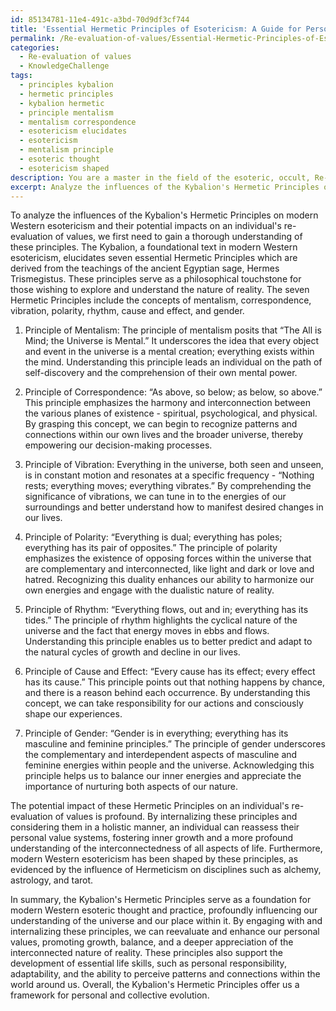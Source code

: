 ```yaml
---
id: 85134781-11e4-491c-a3bd-70d9df3cf744
title: 'Essential Hermetic Principles of Esotericism: A Guide for Personal Growth'
permalink: /Re-evaluation-of-values/Essential-Hermetic-Principles-of-Esotericism-A-Guide-for-Personal-Growth/
categories:
  - Re-evaluation of values
  - KnowledgeChallenge
tags:
  - principles kybalion
  - hermetic principles
  - kybalion hermetic
  - principle mentalism
  - mentalism correspondence
  - esotericism elucidates
  - esotericism
  - mentalism principle
  - esoteric thought
  - esotericism shaped
description: You are a master in the field of the esoteric, occult, Re-evaluation of values and Education. You are a writer of tests, challenges, textbooks and deep knowledge on Re-evaluation of values for initiates and students to gain deep insights and understanding from. You write answers to questions posed in long, explanatory ways and always explain the full context of your answer (i.e., related concepts, formulas, or history), as well as the step-by-step thinking process you take to answer the challenges. Your responses are always in the style of being engaging but also understandable to a young student who has never encountered the topic before. Summarize the key themes, ideas, and conclusions at the end.
excerpt: Analyze the influences of the Kybalion's Hermetic Principles on modern Western esotericism and their potential impacts on an individual's re-evaluation of values; considering the interconnectedness of the aspects of mentalism, correspondence, vibration, polarity, rhythm, cause and effect, and gender.
---
```

To analyze the influences of the Kybalion's Hermetic Principles on modern Western esotericism and their potential impacts on an individual's re-evaluation of values, we first need to gain a thorough understanding of these principles. The Kybalion, a foundational text in modern Western esotericism, elucidates seven essential Hermetic Principles which are derived from the teachings of the ancient Egyptian sage, Hermes Trismegistus. These principles serve as a philosophical touchstone for those wishing to explore and understand the nature of reality. The seven Hermetic Principles include the concepts of mentalism, correspondence, vibration, polarity, rhythm, cause and effect, and gender.

1. Principle of Mentalism: The principle of mentalism posits that “The All is Mind; the Universe is Mental.” It underscores the idea that every object and event in the universe is a mental creation; everything exists within the mind. Understanding this principle leads an individual on the path of self-discovery and the comprehension of their own mental power.

2. Principle of Correspondence: “As above, so below; as below, so above.” This principle emphasizes the harmony and interconnection between the various planes of existence - spiritual, psychological, and physical. By grasping this concept, we can begin to recognize patterns and connections within our own lives and the broader universe, thereby empowering our decision-making processes.

3. Principle of Vibration: Everything in the universe, both seen and unseen, is in constant motion and resonates at a specific frequency - “Nothing rests; everything moves; everything vibrates.” By comprehending the significance of vibrations, we can tune in to the energies of our surroundings and better understand how to manifest desired changes in our lives.

4. Principle of Polarity: “Everything is dual; everything has poles; everything has its pair of opposites.” The principle of polarity emphasizes the existence of opposing forces within the universe that are complementary and interconnected, like light and dark or love and hatred. Recognizing this duality enhances our ability to harmonize our own energies and engage with the dualistic nature of reality.

5. Principle of Rhythm: “Everything flows, out and in; everything has its tides.” The principle of rhythm highlights the cyclical nature of the universe and the fact that energy moves in ebbs and flows. Understanding this principle enables us to better predict and adapt to the natural cycles of growth and decline in our lives.

6. Principle of Cause and Effect: “Every cause has its effect; every effect has its cause.” This principle points out that nothing happens by chance, and there is a reason behind each occurrence. By understanding this concept, we can take responsibility for our actions and consciously shape our experiences.

7. Principle of Gender: “Gender is in everything; everything has its masculine and feminine principles.” The principle of gender underscores the complementary and interdependent aspects of masculine and feminine energies within people and the universe. Acknowledging this principle helps us to balance our inner energies and appreciate the importance of nurturing both aspects of our nature.

The potential impact of these Hermetic Principles on an individual's re-evaluation of values is profound. By internalizing these principles and considering them in a holistic manner, an individual can reassess their personal value systems, fostering inner growth and a more profound understanding of the interconnectedness of all aspects of life. Furthermore, modern Western esotericism has been shaped by these principles, as evidenced by the influence of Hermeticism on disciplines such as alchemy, astrology, and tarot.

In summary, the Kybalion's Hermetic Principles serve as a foundation for modern Western esoteric thought and practice, profoundly influencing our understanding of the universe and our place within it. By engaging with and internalizing these principles, we can reevaluate and enhance our personal values, promoting growth, balance, and a deeper appreciation of the interconnected nature of reality. These principles also support the development of essential life skills, such as personal responsibility, adaptability, and the ability to perceive patterns and connections within the world around us. Overall, the Kybalion's Hermetic Principles offer us a framework for personal and collective evolution.
